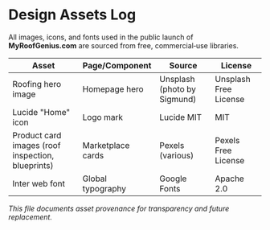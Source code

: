 # Design Assets Log

All images, icons, and fonts used in the public launch of **MyRoofGenius.com** are sourced from free, commercial‑use libraries.

| Asset | Page/Component | Source | License |
|-------|----------------|--------|---------|
| Roofing hero image | Homepage hero | Unsplash (photo by Sigmund) | Unsplash Free License |
| Lucide "Home" icon | Logo mark | Lucide MIT | MIT |
| Product card images (roof inspection, blueprints) | Marketplace cards | Pexels (various) | Pexels Free License |
| Inter web font | Global typography | Google Fonts | Apache 2.0 |

_This file documents asset provenance for transparency and future replacement._
